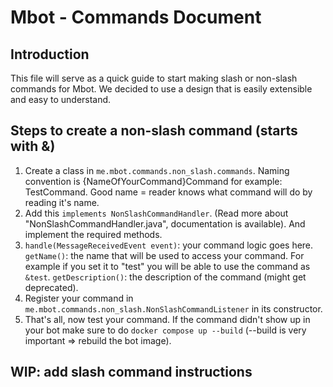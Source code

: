 # Mbot - Commands Document

## Introduction
This file will serve as a quick guide to start making slash or non-slash commands for Mbot. We decided to use a design that is easily extensible and easy to understand.

## Steps to create a non-slash command (starts with &)
1. Create a class in `me.mbot.commands.non_slash.commands`. Naming convention is {NameOfYourCommand}Command for example: TestCommand. Good name = reader knows what command will do by reading it's name.
2. Add this `implements NonSlashCommandHandler`. (Read more about "NonSlashCommandHandler.java", documentation is available). And implement the required methods.
3. `handle(MessageReceivedEvent event)`: your command  logic goes here. `getName()`: the name that will be used to access your command. For example if you set it to "test" you will be able to use the command as `&test`. `getDescription()`: the description of the command (might get deprecated).
4. Register your command in `me.mbot.commands.non_slash.NonSlashCommandListener` in its constructor.
5. That's all, now test your command. If the command didn't show up in your bot make sure to do `docker compose up --build` (--build is very important => rebuild the bot image).

## WIP: add slash command instructions